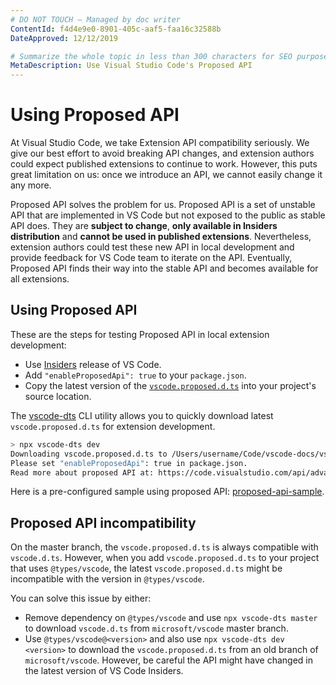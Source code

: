 ```yaml
---
# DO NOT TOUCH — Managed by doc writer
ContentId: f4d4e9e0-8901-405c-aaf5-faa16c32588b
DateApproved: 12/12/2019

# Summarize the whole topic in less than 300 characters for SEO purpose
MetaDescription: Use Visual Studio Code's Proposed API
---
```


# Using Proposed API

At Visual Studio Code, we take Extension API compatibility seriously. We give our best effort to avoid breaking API changes, and extension authors could expect published extensions to continue to work. However, this puts great limitation on us: once we introduce an API, we cannot easily change it any more.

Proposed API solves the problem for us. Proposed API is a set of unstable API that are implemented in VS Code but not exposed to the public as stable API does. They are **subject to change**, **only available in Insiders distribution** and **cannot be used in published extensions**. Nevertheless, extension authors could test these new API in local development and provide feedback for VS Code team to iterate on the API. Eventually, Proposed API finds their way into the stable API and becomes available for all extensions.

## Using Proposed API

These are the steps for testing Proposed API in local extension development:

- Use [Insiders](/insiders) release of VS Code.
- Add `"enableProposedApi": true` to your `package.json`.
- Copy the latest version of the [`vscode.proposed.d.ts`](https://github.com/Microsoft/vscode/blob/master/src/vs/vscode.proposed.d.ts) into your project's source location.

The [vscode-dts](https://github.com/microsoft/vscode-dts) CLI utility allows you to quickly download latest `vscode.proposed.d.ts` for extension development.

```bash
> npx vscode-dts dev
Downloading vscode.proposed.d.ts to /Users/username/Code/vscode-docs/vscode.proposed.d.ts
Please set "enableProposedApi": true in package.json.
Read more about proposed API at: https://code.visualstudio.com/api/advanced-topics/using-proposed-api
```

Here is a pre-configured sample using proposed API: [proposed-api-sample](https://github.com/microsoft/vscode-extension-samples/tree/master/proposed-api-sample).

## Proposed API incompatibility

On the master branch, the `vscode.proposed.d.ts` is always compatible with `vscode.d.ts`. However, when you add `vscode.proposed.d.ts` to your project that uses `@types/vscode`, the latest `vscode.proposed.d.ts` might be incompatible with the version in `@types/vscode`.

You can solve this issue by either:

- Remove dependency on `@types/vscode` and use `npx vscode-dts master` to download `vscode.d.ts` from `microsoft/vscode` master branch.
- Use `@types/vscode@<version>` and also use `npx vscode-dts dev <version>` to download the `vscode.proposed.d.ts` from an old branch of `microsoft/vscode`. However, be careful the API might have changed in the latest version of VS Code Insiders.
